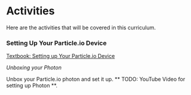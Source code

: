 # Activities

Here are the activities that will be covered in this curriculum.

### Setting Up Your Particle.io Device

[Textbook: Setting up Your Particle.io Device](../particle/SETUP.md)

_Unboxing your Photon_

Unbox your Particle.io photon and set it up. 
** TODO: YouTube Video for setting up Photon **. 